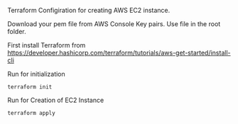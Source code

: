 Terraform Configiration for creating AWS EC2 instance.

Download your pem file from AWS Console Key pairs. Use file in the root folder.

First install Terraform from https://developer.hashicorp.com/terraform/tutorials/aws-get-started/install-cli

Run for initialization

```
terraform init
```

Run for Creation of EC2 Instance

```
terraform apply
```

